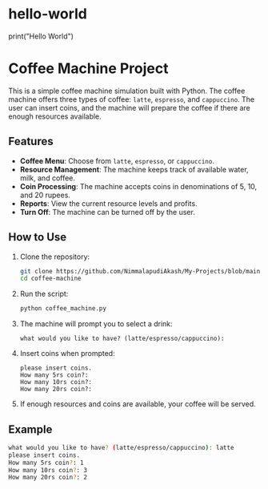# hello-world
print("Hello World")

# Coffee Machine Project

This is a simple coffee machine simulation built with Python. The coffee machine offers three types of coffee: `latte`, `espresso`, and `cappuccino`. The user can insert coins, and the machine will prepare the coffee if there are enough resources available.

## Features
- **Coffee Menu**: Choose from `latte`, `espresso`, or `cappuccino`.
- **Resource Management**: The machine keeps track of available water, milk, and coffee.
- **Coin Processing**: The machine accepts coins in denominations of 5, 10, and 20 rupees.
- **Reports**: View the current resource levels and profits.
- **Turn Off**: The machine can be turned off by the user.

## How to Use
1. Clone the repository:
    ```bash
    git clone https://github.com/NimmalapudiAkash/My-Projects/blob/main/coffee%20manchine/co.py
    cd coffee-machine
    ```

2. Run the script:
    ```bash
    python coffee_machine.py
    ```

3. The machine will prompt you to select a drink:
    ```
    what would you like to have? (latte/espresso/cappuccino): 
    ```

4. Insert coins when prompted:
    ```
    please insert coins.
    How many 5rs coin?: 
    How many 10rs coin?: 
    How many 20rs coin?: 
    ```

5. If enough resources and coins are available, your coffee will be served.

## Example

```bash
what would you like to have? (latte/espresso/cappuccino): latte
please insert coins.
How many 5rs coin?: 1
How many 10rs coin?: 3
How many 20rs coin?: 2
